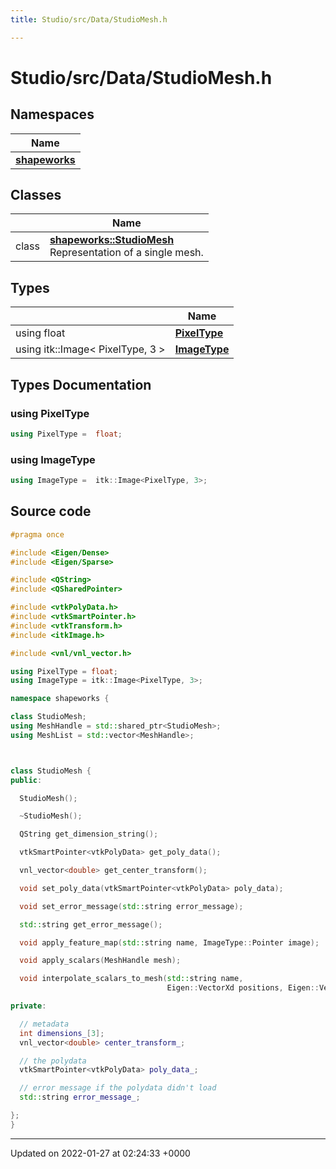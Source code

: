 ```yaml
---
title: Studio/src/Data/StudioMesh.h

---
```


# Studio/src/Data/StudioMesh.h



## Namespaces

| Name           |
| -------------- |
| **[shapeworks](../Namespaces/namespaceshapeworks.md)**  |

## Classes

|                | Name           |
| -------------- | -------------- |
| class | **[shapeworks::StudioMesh](../Classes/classshapeworks_1_1StudioMesh.md)** <br>Representation of a single mesh.  |

## Types

|                | Name           |
| -------------- | -------------- |
| using float | **[PixelType](../Files/StudioMesh_8h.md#using-pixeltype)**  |
| using itk::Image< PixelType, 3 > | **[ImageType](../Files/StudioMesh_8h.md#using-imagetype)**  |

## Types Documentation

### using PixelType

```cpp
using PixelType =  float;
```


### using ImageType

```cpp
using ImageType =  itk::Image<PixelType, 3>;
```





## Source code

```cpp
#pragma once

#include <Eigen/Dense>
#include <Eigen/Sparse>

#include <QString>
#include <QSharedPointer>

#include <vtkPolyData.h>
#include <vtkSmartPointer.h>
#include <vtkTransform.h>
#include <itkImage.h>

#include <vnl/vnl_vector.h>

using PixelType = float;
using ImageType = itk::Image<PixelType, 3>;

namespace shapeworks {

class StudioMesh;
using MeshHandle = std::shared_ptr<StudioMesh>;
using MeshList = std::vector<MeshHandle>;



class StudioMesh {
public:

  StudioMesh();

  ~StudioMesh();

  QString get_dimension_string();

  vtkSmartPointer<vtkPolyData> get_poly_data();

  vnl_vector<double> get_center_transform();

  void set_poly_data(vtkSmartPointer<vtkPolyData> poly_data);

  void set_error_message(std::string error_message);

  std::string get_error_message();

  void apply_feature_map(std::string name, ImageType::Pointer image);

  void apply_scalars(MeshHandle mesh);

  void interpolate_scalars_to_mesh(std::string name,
                                   Eigen::VectorXd positions, Eigen::VectorXf scalar_values);

private:

  // metadata
  int dimensions_[3];
  vnl_vector<double> center_transform_;

  // the polydata
  vtkSmartPointer<vtkPolyData> poly_data_;

  // error message if the polydata didn't load
  std::string error_message_;

};
}
```


-------------------------------

Updated on 2022-01-27 at 02:24:33 +0000

